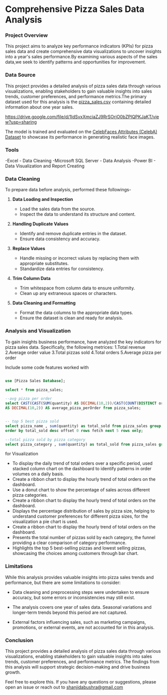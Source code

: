 # Comprehensive Pizza Sales Data Analysis



### Project Overview
This project aims to analyze key performance indicators (KPIs) for pizza sales data and create comprehensive data visualizations to uncover insights into a year's sales performance.By examining various aspects of the sales data,we seek to identify patterns and opportunities for improvement.



### Data Source
This project provides a detailed analysis of pizza sales data through various visualizations, enabling stakeholders to gain valuable insights into sales trends, customer preferences, and performance metrics.The primary dataset used for this analysis is the [pizza_sales.csv](https://drive.google.com/file/d/1IdSvxXmciaZJ9RrSOrjO0bZPlQPKJaKT/view?usp=sharing) containing detailed information about one year sales.

https://drive.google.com/file/d/1IdSvxXmciaZJ9RrSOrjO0bZPlQPKJaKT/view?usp=sharing

The model is trained and evaluated on the [CelebFaces Attributes (CelebA) Dataset](https://mmlab.ie.cuhk.edu.hk/projects/CelebA.html) to showcase its performance in generating realistic face images.

### Tools
-Excel - Data Cleaning
-Microsoft SQL Server - Data Analysis
-Power BI - Data Visualization and Report Creating


### Data Cleaning
To prepare data before analysis, performed these followings-

1. **Data Loading and Inspection**
   - Load the sales data from the source.
   - Inspect the data to understand its structure and content.

2. **Handling Duplicate Values**
   - Identify and remove duplicate entries in the dataset.
   - Ensure data consistency and accuracy.

3. **Replace Values**
   - Handle missing or incorrect values by replacing them with appropriate substitutes.
   - Standardize data entries for consistency.

4. **Trim Column Data**
   - Trim whitespace from column data to ensure uniformity.
   - Clean up any extraneous spaces or characters.

5. **Data Cleaning and Formatting**
   - Format the data columns to the appropriate data types.
   - Ensure the dataset is clean and ready for analysis.



### Analysis and Visualization
To gain insights business performance, have analyzed the key indicators for pizza sales data. Specifically, the following metrices:
1.Total revenue
2.Average order value
3.Total pizzas sold
4.Total orders
5.Average pizza per order 

Include some code features worked with

``` sql

use [Pizza Sales Database];

select * from pizza_sales;

--avg pizza per order
select CAST(CAST(SUM(quantity) AS DECIMAL(10,2))/CAST(COUNT(DISTINCT order_id) AS DECIMAL(10,2)) 
AS DECIMAL(10,2)) AS average_pizza_perOrder from pizza_sales;


-- top 5 best pizza sold 
select pizza_name , sum(quantity) as total_sold from pizza_sales group by pizza_name
order by total_sold desc offset 0 rows fetch next 5 rows only;

--total pizza sold by pizza category
select pizza_category , sum(quantity) as total_sold from pizza_sales group by pizza_category;

```



for Visualization
  - To display the daily trend of total orders over a specific period, used stacked column chart on the dashboard to identify patterns in order volumes on a daily basis.
  - Create a ribbon chart to display the hourly trend of total orders on the dashboard.
  - Use a donut chart to show the percentage of sales across different pizza categories.
  - Create a ribbon chart to display the hourly trend of total orders on the dashboard.
  - Displays the percentage distribution of sales by pizza size, helping to understand customer preferences for different pizza sizes, for the visualization a pie chart is used.
  - Create a ribbon chart to display the hourly trend of total orders on the dashboard.
  - Presents the total number of pizzas sold by each category, the funnel providing a clear comparison of category performance.
  -  Highlights the top 5 best-selling pizzas and lowest selling pizzas, showcasing the choices among customers through bar chart.



### Limitations
While this analysis provides valuable insights into pizza sales trends and performance, but there are some limitations to consider:


   - Data cleaning and preprocessing steps were undertaken to ensure accuracy, but some errors or inconsistencies may still exist.


   - The analysis covers one year of sales data. Seasonal variations and longer-term trends beyond this period are not captured.


   - External factors influencing sales, such as marketing campaigns, promotions, or external events, are not accounted for in this analysis.


 
 ### Conclusion

This project provides a detailed analysis of pizza sales data through various visualizations, enabling stakeholders to gain valuable insights into sales trends, customer preferences, and performance metrics. The findings from this analysis will support strategic decision-making and drive business growth.

Feel free to explore this. If you have any questions or suggestions, please open an issue or reach out to [shanjidabushra@gmail.com](shanjidabushra@gmail.com)





